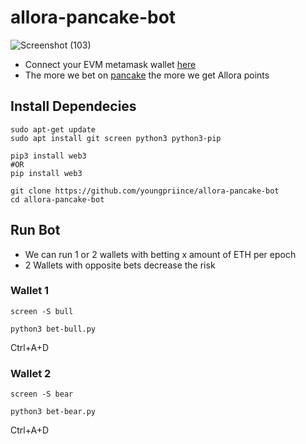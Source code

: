 # allora-pancake-bot
![Screenshot (103)](https://github.com/user-attachments/assets/5b538a66-2411-4c3b-bef3-9eb07c2dca0a)



* Connect your EVM metamask wallet [here](https://app.allora.network?ref=eyJyZWZlcnJlcl9pZCI6IjVmNmUwNmMwLTU5YzQtNDM1NC05MmIxLWFmMzcyYjA1ZTgyMSJ9)
* The more we bet on [pancake](https://pancakeswap.finance/prediction?token=ETH&chain=arb) the more we get Allora points

## Install Dependecies
```console
sudo apt-get update
sudo apt install git screen python3 python3-pip

pip3 install web3
#OR
pip install web3
```
```console
git clone https://github.com/youngpriince/allora-pancake-bot
cd allora-pancake-bot
```

## Run Bot
* We can run 1 or 2 wallets with betting x amount of ETH per epoch
* 2 Wallets with opposite bets decrease the risk
### Wallet 1
```console
screen -S bull

python3 bet-bull.py
```
Ctrl+A+D


### Wallet 2
```console
screen -S bear

python3 bet-bear.py
```
Ctrl+A+D

